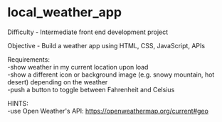 # local_weather_app

Difficulty - Intermediate front end development project

Objective - Build a weather app using HTML, CSS, JavaScript, APIs

Requirements:  
-show weather in my current location upon load  
-show a different icon or background image (e.g. snowy mountain, hot desert) depending on the weather  
-push a button to toggle between Fahrenheit and Celsius

HINTS:  
-use Open Weather's API: https://openweathermap.org/current#geo
